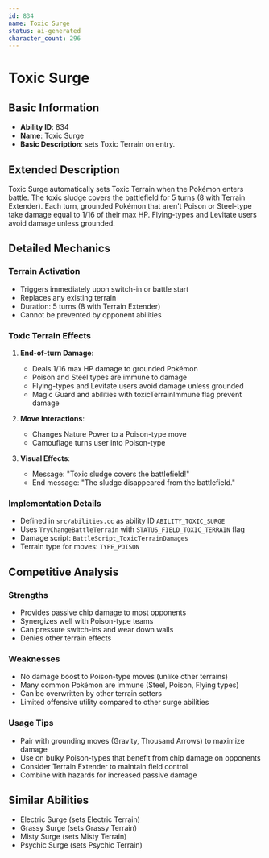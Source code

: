 ```yaml
---
id: 834
name: Toxic Surge
status: ai-generated
character_count: 296
---
```


# Toxic Surge

## Basic Information
- **Ability ID**: 834
- **Name**: Toxic Surge
- **Basic Description**: sets Toxic Terrain on entry.

## Extended Description
Toxic Surge automatically sets Toxic Terrain when the Pokémon enters battle. The toxic sludge covers the battlefield for 5 turns (8 with Terrain Extender). Each turn, grounded Pokémon that aren't Poison or Steel-type take damage equal to 1/16 of their max HP. Flying-types and Levitate users avoid damage unless grounded.

## Detailed Mechanics

### Terrain Activation
- Triggers immediately upon switch-in or battle start
- Replaces any existing terrain
- Duration: 5 turns (8 with Terrain Extender)
- Cannot be prevented by opponent abilities

### Toxic Terrain Effects
1. **End-of-turn Damage**:
   - Deals 1/16 max HP damage to grounded Pokémon
   - Poison and Steel types are immune to damage
   - Flying-types and Levitate users avoid damage unless grounded
   - Magic Guard and abilities with toxicTerrainImmune flag prevent damage

2. **Move Interactions**:
   - Changes Nature Power to a Poison-type move
   - Camouflage turns user into Poison-type

3. **Visual Effects**:
   - Message: "Toxic sludge covers the battlefield!"
   - End message: "The sludge disappeared from the battlefield."

### Implementation Details
- Defined in `src/abilities.cc` as ability ID `ABILITY_TOXIC_SURGE`
- Uses `TryChangeBattleTerrain` with `STATUS_FIELD_TOXIC_TERRAIN` flag
- Damage script: `BattleScript_ToxicTerrainDamages`
- Terrain type for moves: `TYPE_POISON`

## Competitive Analysis

### Strengths
- Provides passive chip damage to most opponents
- Synergizes well with Poison-type teams
- Can pressure switch-ins and wear down walls
- Denies other terrain effects

### Weaknesses
- No damage boost to Poison-type moves (unlike other terrains)
- Many common Pokémon are immune (Steel, Poison, Flying types)
- Can be overwritten by other terrain setters
- Limited offensive utility compared to other surge abilities

### Usage Tips
- Pair with grounding moves (Gravity, Thousand Arrows) to maximize damage
- Use on bulky Poison-types that benefit from chip damage on opponents
- Consider Terrain Extender to maintain field control
- Combine with hazards for increased passive damage

## Similar Abilities
- Electric Surge (sets Electric Terrain)
- Grassy Surge (sets Grassy Terrain)
- Misty Surge (sets Misty Terrain)
- Psychic Surge (sets Psychic Terrain)